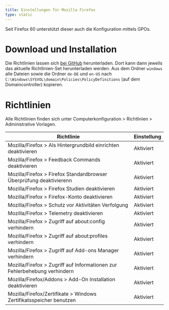 ```yaml
---
title: Einstellungen für Mozilla Firefox
type: static
---
```


Seit Firefox 60 unterstützt dieser auch die Konfiguration mittels GPOs. 

<!--more-->

# Download und Installation

Die Richtlinien lassen sich [bei GitHub](https://github.com/mozilla/policy-templates/releases) herunterladen. Dort kann dann jeweils das aktuelle Richtlinien-Set herunterladen werden. Aus dem Ordner `windows` alle Dateien sowie die Ordner `de-DE` und `en-US` nach `C:\Windows\SYSVOL\domain\Policies\PolicyDefinitions` (auf dem Domaincontroller) kopieren.

# Richtlinien

Alle Richtlinien finden sich unter Computerkonfiguration > Richtlinien > Administrative Vorlagen.

| Richtlinie | Einstellung |
|---|---|
| Mozilla/Firefox > Als Hintergrundbild einrichten deaktivieren | Aktiviert |
| Mozilla/Firefox > Feedback Commands deaktivieren | Aktiviert |
| Mozilla/Firefox > Firefox Standardbrowser Überprüfung deaktivierenn | Aktiviert |
| Mozilla/Firefox > Firefox Studien deaktivieren | Aktiviert |
| Mozilla/Firefox > Firefox-Konto deaktivieren | Aktiviert |
| Mozilla/Firefox > Schutz vor Aktivitäten Verfolgung | Aktiviert |
| Mozilla/Firefox > Telemetry deaktivieren | Aktiviert |
| Mozilla/Firefox > Zugriff auf about:config verhindern | Aktiviert |
| Mozilla/Firefox > Zugriff auf about:profiles verhindern | Aktiviert |
| Mozilla/Firefox > Zugriff auf Add-ons Manager verhindern | Aktiviert |
| Mozilla/Firefox > Zugriff auf Informationen zur Fehlerbehebung verhindern | Aktiviert |
| Mozilla/Firefox/Addons > Add-On Installation deaktivieren | Aktiviert |
| Mozilla/Firefox/Zertifikate > Windows Zertifikatsspeicher benutzen | Aktiviert |